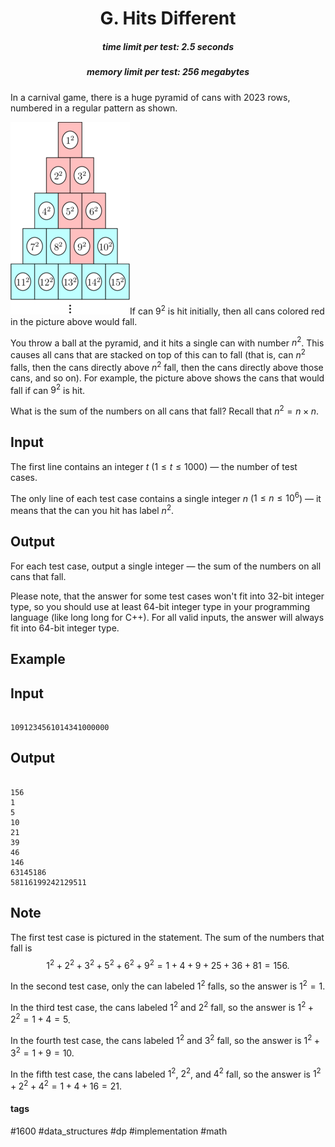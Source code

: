 <h1 style='text-align: center;'> G. Hits Different</h1>

<h5 style='text-align: center;'>time limit per test: 2.5 seconds</h5>
<h5 style='text-align: center;'>memory limit per test: 256 megabytes</h5>

In a carnival game, there is a huge pyramid of cans with $2023$ rows, numbered in a regular pattern as shown.

 ![](images/3f72320a7f225babc9b2b244a719e59e9e8f028d.png)If can $9^2$ is hit initially, then all cans colored red in the picture above would fall. 

You throw a ball at the pyramid, and it hits a single can with number $n^2$. This causes all cans that are stacked on top of this can to fall (that is, can $n^2$ falls, then the cans directly above $n^2$ fall, then the cans directly above those cans, and so on). For example, the picture above shows the cans that would fall if can $9^2$ is hit.

What is the sum of the numbers on all cans that fall? Recall that $n^2 = n \times n$.

## Input

The first line contains an integer $t$ ($1 \leq t \leq 1000$) — the number of test cases.

The only line of each test case contains a single integer $n$ ($1 \leq n \leq 10^6$) — it means that the can you hit has label $n^2$.

## Output

For each test case, output a single integer — the sum of the numbers on all cans that fall.

Please note, that the answer for some test cases won't fit into 32-bit integer type, so you should use at least 64-bit integer type in your programming language (like long long for C++). For all valid inputs, the answer will always fit into 64-bit integer type.

## Example

## Input


```

1091234561014341000000
```
## Output


```

156
1
5
10
21
39
46
146
63145186
58116199242129511

```
## Note

The first test case is pictured in the statement. The sum of the numbers that fall is $$1^2 + 2^2 + 3^2 + 5^2 + 6^2 + 9^2 = 1 + 4 + 9 + 25 + 36 + 81 = 156.$$

In the second test case, only the can labeled $1^2$ falls, so the answer is $1^2=1$.

In the third test case, the cans labeled $1^2$ and $2^2$ fall, so the answer is $1^2+2^2=1+4=5$.

In the fourth test case, the cans labeled $1^2$ and $3^2$ fall, so the answer is $1^2+3^2=1+9=10$.

In the fifth test case, the cans labeled $1^2$, $2^2$, and $4^2$ fall, so the answer is $1^2+2^2+4^2=1+4+16=21$.



#### tags 

#1600 #data_structures #dp #implementation #math 